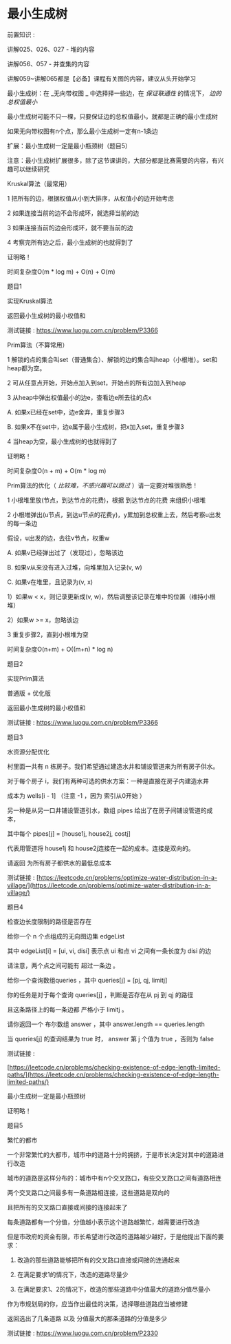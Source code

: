# 最小生成树

前置知识 :

讲解025、026、027 - 堆的内容

讲解056、057 - 并查集的内容

讲解059~讲解065都是【必备】课程有关图的内容，建议从头开始学习

最小生成树：在  _无向带权图 _ 中选择择一些边，在  _保证联通性_  的情况下， _边的总权值最小_

最小生成树可能不只一棵，只要保证边的总权值最小，就都是正确的最小生成树

如果无向带权图有n个点，那么最小生成树一定有n-1条边

扩展：最小生成树一定是最小瓶颈树（题目5）

注意：最小生成树扩展很多，除了这节课讲的，大部分都是比赛需要的内容，有兴趣可以继续研究

Kruskal算法（最常用）

1 把所有的边，根据权值从小到大排序，从权值小的边开始考虑

2 如果连接当前的边不会形成环，就选择当前的边

3 如果连接当前的边会形成环，就不要当前的边

4 考察完所有边之后，最小生成树的也就得到了

证明略！

时间复杂度O(m * log m) + O(n) + O(m)

题目1

实现Kruskal算法

返回最小生成树的最小权值和

测试链接 : https://www.luogu.com.cn/problem/P3366

Prim算法（不算常用）

1 解锁的点的集合叫set（普通集合）、解锁的边的集合叫heap（小根堆）。set和heap都为空。

2 可从任意点开始，开始点加入到set，开始点的所有边加入到heap

3 从heap中弹出权值最小的边e，查看边e所去往的点x

A. 如果x已经在set中，边e舍弃，重复步骤3

B. 如果x不在set中，边e属于最小生成树，把x加入set，重复步骤3

4 当heap为空，最小生成树的也就得到了

证明略！

时间复杂度O(n + m) + O(m * log m)

Prim算法的优化（ _比较难，不感兴趣可以跳过_ ）请一定要对堆很熟悉！

1 小根堆里放(节点，到达节点的花费)，根据 到达节点的花费 来组织小根堆

2 小根堆弹出(u节点，到达u节点的花费y)，y累加到总权重上去，然后考察u出发的每一条边

假设，u出发的边，去往v节点，权重w

A. 如果v已经弹出过了（发现过），忽略该边

B. 如果v从来没有进入过堆，向堆里加入记录(v, w)

C. 如果v在堆里，且记录为(v, x)

1）如果w < x，则记录更新成(v, w)，然后调整该记录在堆中的位置（维持小根堆）

2）如果w >= x，忽略该边

3 重复步骤2，直到小根堆为空

时间复杂度O(n+m) + O((m+n) * log n)

题目2

实现Prim算法

普通版 + 优化版

返回最小生成树的最小权值和

测试链接 : https://www.luogu.com.cn/problem/P3366

题目3

水资源分配优化

村里面一共有 n 栋房子。我们希望通过建造水井和铺设管道来为所有房子供水。

对于每个房子 i，我们有两种可选的供水方案：一种是直接在房子内建造水井

成本为 wells[i - 1] （注意 -1 ，因为 索引从0开始 ）

另一种是从另一口井铺设管道引水，数组 pipes 给出了在房子间铺设管道的成本，

其中每个 pipes[j] = [house1j, house2j, costj]

代表用管道将 house1j 和 house2j连接在一起的成本。连接是双向的。

请返回 为所有房子都供水的最低总成本

测试链接 : [https://leetcode.cn/problems/optimize-water-distribution-in-a-village/](https://leetcode.cn/problems/optimize-water-distribution-in-a-village/)

题目4

检查边长度限制的路径是否存在

给你一个 n 个点组成的无向图边集 edgeList

其中 edgeList[i] = [ui, vi, disi] 表示点 ui 和点 vi 之间有一条长度为 disi 的边

请注意，两个点之间可能有 超过一条边 。

给你一个查询数组queries ，其中 queries[j] = [pj, qj, limitj]

你的任务是对于每个查询 queries[j] ，判断是否存在从 pj 到 qj 的路径

且这条路径上的每一条边都 严格小于 limitj 。

请你返回一个 布尔数组 answer ，其中 answer.length == queries.length

当 queries[j] 的查询结果为 true 时， answer 第 j 个值为 true ，否则为 false

测试链接 :

[https://leetcode.cn/problems/checking-existence-of-edge-length-limited-paths/](https://leetcode.cn/problems/checking-existence-of-edge-length-limited-paths/)

最小生成树一定是最小瓶颈树

证明略！

题目5

繁忙的都市

一个非常繁忙的大都市，城市中的道路十分的拥挤，于是市长决定对其中的道路进行改造

城市的道路是这样分布的：城市中有n个交叉路口，有些交叉路口之间有道路相连

两个交叉路口之间最多有一条道路相连接，这些道路是双向的

且把所有的交叉路口直接或间接的连接起来了

每条道路都有一个分值，分值越小表示这个道路越繁忙，越需要进行改造

但是市政府的资金有限，市长希望进行改造的道路越少越好，于是他提出下面的要求：

1. 改造的那些道路能够把所有的交叉路口直接或间接的连通起来

2. 在满足要求1的情况下，改造的道路尽量少

3. 在满足要求1、2的情况下，改造的那些道路中分值最大的道路分值尽量小

作为市规划局的你，应当作出最佳的决策，选择哪些道路应当被修建

返回选出了几条道路 以及 分值最大的那条道路的分值是多少

测试链接 : https://www.luogu.com.cn/problem/P2330


